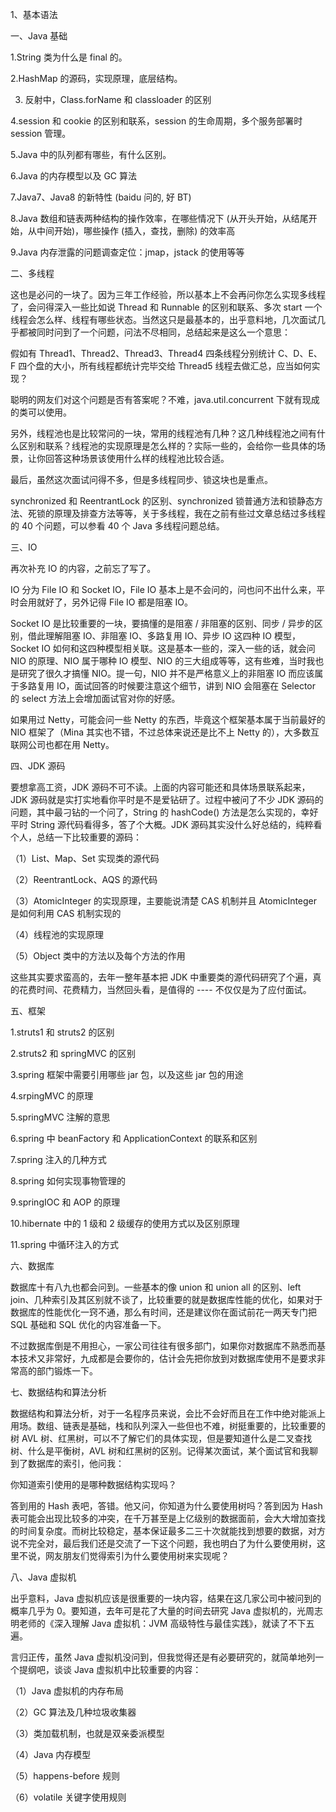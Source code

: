 1、基本语法

一、Java 基础

1.String 类为什么是 final 的。

2.HashMap 的源码，实现原理，底层结构。

3. 反射中，Class.forName 和 classloader 的区别

4.session 和 cookie 的区别和联系，session 的生命周期，多个服务部署时 session 管理。

5.Java 中的队列都有哪些，有什么区别。

6.Java 的内存模型以及 GC 算法

7.Java7、Java8 的新特性 (baidu 问的, 好 BT)

8.Java 数组和链表两种结构的操作效率，在哪些情况下 (从开头开始，从结尾开始，从中间开始)，哪些操作 (插入，查找，删除) 的效率高

9.Java 内存泄露的问题调查定位：jmap，jstack 的使用等等

二、多线程

这也是必问的一块了。因为三年工作经验，所以基本上不会再问你怎么实现多线程了，会问得深入一些比如说 Thread 和 Runnable 的区别和联系、多次 start 一个线程会怎么样、线程有哪些状态。当然这只是最基本的，出乎意料地，几次面试几乎都被同时问到了一个问题，问法不尽相同，总结起来是这么一个意思：

假如有 Thread1、Thread2、Thread3、Thread4 四条线程分别统计 C、D、E、F 四个盘的大小，所有线程都统计完毕交给 Thread5 线程去做汇总，应当如何实现？

聪明的网友们对这个问题是否有答案呢？不难，java.util.concurrent 下就有现成的类可以使用。

另外，线程池也是比较常问的一块，常用的线程池有几种？这几种线程池之间有什么区别和联系？线程池的实现原理是怎么样的？实际一些的，会给你一些具体的场景，让你回答这种场景该使用什么样的线程池比较合适。

最后，虽然这次面试问得不多，但是多线程同步、锁这块也是重点。

synchronized 和 ReentrantLock 的区别、synchronized 锁普通方法和锁静态方法、死锁的原理及排查方法等等，关于多线程，我在之前有些过文章总结过多线程的 40 个问题，可以参看 40 个 Java 多线程问题总结。

三、IO

再次补充 IO 的内容，之前忘了写了。

IO 分为 File IO 和 Socket IO，File IO 基本上是不会问的，问也问不出什么来，平时会用就好了，另外记得 File IO 都是阻塞 IO。

Socket IO 是比较重要的一块，要搞懂的是阻塞 / 非阻塞的区别、同步 / 异步的区别，借此理解阻塞 IO、非阻塞 IO、多路复用 IO、异步 IO 这四种 IO 模型，Socket IO 如何和这四种模型相关联。这是基本一些的，深入一些的话，就会问 NIO 的原理、NIO 属于哪种 IO 模型、NIO 的三大组成等等，这有些难，当时我也是研究了很久才搞懂 NIO。提一句，NIO 并不是严格意义上的非阻塞 IO 而应该属于多路复用 IO，面试回答的时候要注意这个细节，讲到 NIO 会阻塞在 Selector 的 select 方法上会增加面试官对你的好感。

如果用过 Netty，可能会问一些 Netty 的东西，毕竟这个框架基本属于当前最好的 NIO 框架了（Mina 其实也不错，不过总体来说还是比不上 Netty 的），大多数互联网公司也都在用 Netty。

四、JDK 源码

要想拿高工资，JDK 源码不可不读。上面的内容可能还和具体场景联系起来，JDK 源码就是实打实地看你平时是不是爱钻研了。过程中被问了不少 JDK 源码的问题，其中最刁钻的一个问了，String 的 hashCode() 方法是怎么实现的，幸好平时 String 源代码看得多，答了个大概。JDK 源码其实没什么好总结的，纯粹看个人，总结一下比较重要的源码：

（1）List、Map、Set 实现类的源代码

（2）ReentrantLock、AQS 的源代码

（3）AtomicInteger 的实现原理，主要能说清楚 CAS 机制并且 AtomicInteger 是如何利用 CAS 机制实现的

（4）线程池的实现原理

（5）Object 类中的方法以及每个方法的作用

这些其实要求蛮高的，去年一整年基本把 JDK 中重要类的源代码研究了个遍，真的花费时间、花费精力，当然回头看，是值得的 ---- 不仅仅是为了应付面试。

五、框架

1.struts1 和 struts2 的区别

2.struts2 和 springMVC 的区别

3.spring 框架中需要引用哪些 jar 包，以及这些 jar 包的用途

4.srpingMVC 的原理

5.springMVC 注解的意思

6.spring 中 beanFactory 和 ApplicationContext 的联系和区别

7.spring 注入的几种方式

8.spring 如何实现事物管理的

9.springIOC 和 AOP 的原理

10.hibernate 中的 1 级和 2 级缓存的使用方式以及区别原理

11.spring 中循环注入的方式

六、数据库

数据库十有八九也都会问到。一些基本的像 union 和 union all 的区别、left join、几种索引及其区别就不谈了，比较重要的就是数据库性能的优化，如果对于数据库的性能优化一窍不通，那么有时间，还是建议你在面试前花一两天专门把 SQL 基础和 SQL 优化的内容准备一下。

不过数据库倒是不用担心，一家公司往往有很多部门，如果你对数据库不熟悉而基本技术又非常好，九成都是会要你的，估计会先把你放到对数据库使用不是要求非常高的部门锻炼一下。

七、数据结构和算法分析

数据结构和算法分析，对于一名程序员来说，会比不会好而且在工作中绝对能派上用场。数组、链表是基础，栈和队列深入一些但也不难，树挺重要的，比较重要的树 AVL 树、红黑树，可以不了解它们的具体实现，但是要知道什么是二叉查找树、什么是平衡树，AVL 树和红黑树的区别。记得某次面试，某个面试官和我聊到了数据库的索引，他问我：

你知道索引使用的是哪种数据结构实现吗？

答到用的 Hash 表吧，答错。他又问，你知道为什么要使用树吗？答到因为 Hash 表可能会出现比较多的冲突，在千万甚至是上亿级别的数据面前，会大大增加查找的时间复杂度。而树比较稳定，基本保证最多二三十次就能找到想要的数据，对方说不完全对，最后我们还是交流了一下这个问题，我也明白了为什么要使用树，这里不说，网友朋友们觉得索引为什么要使用树来实现呢？

八、Java 虚拟机

出乎意料，Java 虚拟机应该是很重要的一块内容，结果在这几家公司中被问到的概率几乎为 0。要知道，去年可是花了大量的时间去研究 Java 虚拟机的，光周志明老师的《深入理解 Java 虚拟机：JVM 高级特性与最佳实践》，就读了不下五遍。

言归正传，虽然 Java 虚拟机没问到，但我觉得还是有必要研究的，就简单地列一个提纲吧，谈谈 Java 虚拟机中比较重要的内容：

（1）Java 虚拟机的内存布局

（2）GC 算法及几种垃圾收集器

（3）类加载机制，也就是双亲委派模型

（4）Java 内存模型

（5）happens-before 规则

（6）volatile 关键字使用规则